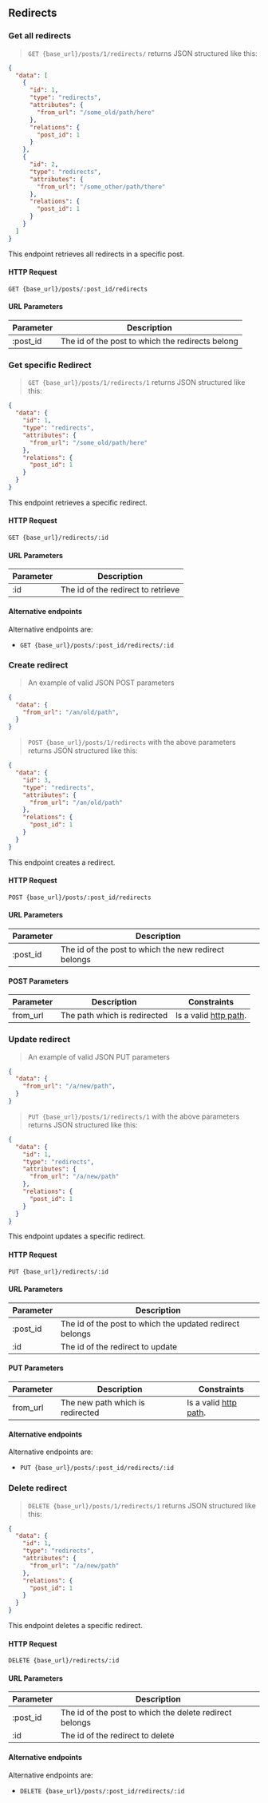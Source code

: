## Redirects

### Get all redirects

> `GET {base_url}/posts/1/redirects/` returns JSON structured like this:

```json
{
  "data": [
    {
      "id": 1,
      "type": "redirects",
      "attributes": {
        "from_url": "/some_old/path/here"
      },
      "relations": {
        "post_id": 1
      }
    },
    {
      "id": 2,
      "type": "redirects",
      "attributes": {
        "from_url": "/some_other/path/there"
      },
      "relations": {
        "post_id": 1
      }
    }
  ]
}
```

This endpoint retrieves all redirects in a specific post.

#### HTTP Request

`GET {base_url}/posts/:post_id/redirects`

#### URL Parameters

Parameter | Description
--------- | -----------
:post_id | The id of the post to which the redirects belong


### Get specific Redirect

> `GET {base_url}/posts/1/redirects/1` returns JSON structured like this:

```json
{
  "data": {
    "id": 1,
    "type": "redirects",
    "attributes": {
      "from_url": "/some_old/path/here"
    },
    "relations": {
      "post_id": 1
    }
  }
}

```

This endpoint retrieves a specific redirect.

#### HTTP Request

`GET {base_url}/redirects/:id`

#### URL Parameters

Parameter | Description
--------- | -----------
:id | The id of the redirect to retrieve

#### Alternative endpoints

Alternative endpoints are:

* `GET {base_url}/posts/:post_id/redirects/:id`

### Create redirect

> An example of valid JSON POST parameters

```json
{
  "data": {    
    "from_url": "/an/old/path",
  }
}
```

> `POST {base_url}/posts/1/redirects` with the above parameters returns JSON structured like this:

```json
{
  "data": {
    "id": 3,
    "type": "redirects",
    "attributes": {
      "from_url": "/an/old/path"
    },
    "relations": {
      "post_id": 1
    }
  }
}
```

This endpoint creates a redirect.

#### HTTP Request

`POST {base_url}/posts/:post_id/redirects`

#### URL Parameters

Parameter | Description
--------- | -----------
:post_id | The id of the post to which the new redirect belongs

#### POST Parameters

Parameter | Description | Constraints
--------- | ----------- | -------------
from_url | The path which is redirected | Is a valid [http path](https://tools.ietf.org/html/rfc3986#section-3.3).

### Update redirect

> An example of valid JSON PUT parameters

```json
{
  "data": {    
    "from_url": "/a/new/path",
  }
}
```

> `PUT {base_url}/posts/1/redirects/1` with the above parameters returns JSON structured like this:

```json
{
  "data": {
    "id": 1,
    "type": "redirects",
    "attributes": {
      "from_url": "/a/new/path"
    },
    "relations": {
      "post_id": 1
    }
  }
}
```

This endpoint updates a specific redirect.

#### HTTP Request

`PUT {base_url}/redirects/:id`

#### URL Parameters

Parameter | Description
--------- | -----------
:post_id | The id of the post to which the updated redirect belongs
:id | The id of the redirect to update

#### PUT Parameters

Parameter | Description | Constraints
--------- | ----------- | -----------
from_url | The new path which is redirected | Is a valid [http path](https://tools.ietf.org/html/rfc3986#section-3.3).

#### Alternative endpoints

Alternative endpoints are:

* `PUT {base_url}/posts/:post_id/redirects/:id`


### Delete redirect

> `DELETE {base_url}/posts/1/redirects/1` returns JSON structured like this:

```json
{
  "data": {
    "id": 1,
    "type": "redirects",
    "attributes": {
      "from_url": "/a/new/path"
    },
    "relations": {
      "post_id": 1
    }
  }
}
```

This endpoint deletes a specific redirect.

#### HTTP Request

`DELETE {base_url}/redirects/:id`

#### URL Parameters

Parameter | Description
--------- | -----------
:post_id | The id of the post to which the delete redirect belongs
:id | The id of the redirect to delete

#### Alternative endpoints

Alternative endpoints are:

* `DELETE {base_url}/posts/:post_id/redirects/:id`
